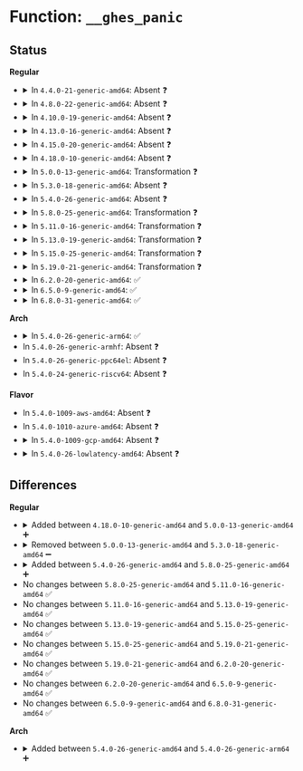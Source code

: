 # Function: <code>__ghes_panic</code>

## Status
<b>Regular</b>
<ul>
<li>
<details>
<summary>In <code>4.4.0-21-generic-amd64</code>: Absent ❓</summary>

```json
{
  "name": "__ghes_panic",
  "collision_type": "Unique Static",
  "inline_type": "Full",
  "funcs": [
    {
      "addr": 18446744071583786628,
      "name": "__ghes_panic",
      "external": false,
      "loc": "drivers/acpi/apei/ghes.c:826",
      "file": "drivers/acpi/apei/ghes.c",
      "inline": "not declared, inlined",
      "caller_inline": [
        "drivers/acpi/apei/ghes.c:ghes_notify_nmi"
      ],
      "caller_func": []
    }
  ],
  "symbols": []
}
```
</details>
</li>
<li>
<details>
<summary>In <code>4.8.0-22-generic-amd64</code>: Absent ❓</summary>

```json
{
  "name": "__ghes_panic",
  "collision_type": "Unique Static",
  "inline_type": "Full",
  "funcs": [
    {
      "addr": 18446744071584112733,
      "name": "__ghes_panic",
      "external": false,
      "loc": "drivers/acpi/apei/ghes.c:831",
      "file": "drivers/acpi/apei/ghes.c",
      "inline": "not declared, inlined",
      "caller_inline": [
        "drivers/acpi/apei/ghes.c:ghes_notify_nmi"
      ],
      "caller_func": []
    }
  ],
  "symbols": []
}
```
</details>
</li>
<li>
<details>
<summary>In <code>4.10.0-19-generic-amd64</code>: Absent ❓</summary>

```json
{
  "name": "__ghes_panic",
  "collision_type": "Unique Static",
  "inline_type": "Full",
  "funcs": [
    {
      "addr": 18446744071584260701,
      "name": "__ghes_panic",
      "external": false,
      "loc": "drivers/acpi/apei/ghes.c:831",
      "file": "drivers/acpi/apei/ghes.c",
      "inline": "not declared, inlined",
      "caller_inline": [
        "drivers/acpi/apei/ghes.c:ghes_notify_nmi"
      ],
      "caller_func": []
    }
  ],
  "symbols": []
}
```
</details>
</li>
<li>
<details>
<summary>In <code>4.13.0-16-generic-amd64</code>: Absent ❓</summary>

```json
{
  "name": "__ghes_panic",
  "collision_type": "Unique Static",
  "inline_type": "Selective",
  "funcs": [
    {
      "addr": 18446744071584335024,
      "name": "__ghes_panic",
      "external": false,
      "loc": "drivers/acpi/apei/ghes.c:718",
      "file": "drivers/acpi/apei/ghes.c",
      "inline": "not declared, inlined",
      "caller_inline": [],
      "caller_func": [
        "drivers/acpi/apei/ghes.c:ghes_proc"
      ]
    }
  ],
  "symbols": [
    {
      "addr": 18446744071584335024,
      "name": "__ghes_panic.isra.13",
      "section": ".text",
      "bind": "STB_LOCAL",
      "size": 61
    }
  ]
}
```
</details>
</li>
<li>
<details>
<summary>In <code>4.15.0-20-generic-amd64</code>: Absent ❓</summary>

```json
{
  "name": "__ghes_panic",
  "collision_type": "Unique Static",
  "inline_type": "Selective",
  "funcs": [
    {
      "addr": 18446744071584739328,
      "name": "__ghes_panic",
      "external": false,
      "loc": "drivers/acpi/apei/ghes.c:674",
      "file": "drivers/acpi/apei/ghes.c",
      "inline": "not declared, inlined",
      "caller_inline": [],
      "caller_func": [
        "drivers/acpi/apei/ghes.c:ghes_proc"
      ]
    }
  ],
  "symbols": [
    {
      "addr": 18446744071584739328,
      "name": "__ghes_panic.isra.10",
      "section": ".text",
      "bind": "STB_LOCAL",
      "size": 61
    }
  ]
}
```
</details>
</li>
<li>
<details>
<summary>In <code>4.18.0-10-generic-amd64</code>: Absent ❓</summary>

```json
{
  "name": "__ghes_panic",
  "collision_type": "Unique Static",
  "inline_type": "Selective",
  "funcs": [
    {
      "addr": 0,
      "name": "__ghes_panic",
      "external": false,
      "loc": "drivers/acpi/apei/ghes.c:690",
      "file": "drivers/acpi/apei/ghes.c",
      "inline": "not declared, inlined",
      "caller_inline": [],
      "caller_func": [
        "drivers/acpi/apei/ghes.c:ghes_notify_nmi",
        "drivers/acpi/apei/ghes.c:ghes_proc"
      ]
    }
  ],
  "symbols": [
    {
      "addr": 18446744071584967952,
      "name": "__ghes_panic.isra.13",
      "section": ".text",
      "bind": "STB_LOCAL",
      "size": 46
    },
    {
      "addr": 18446744071584971973,
      "name": "__ghes_panic.isra.13.cold.21",
      "section": ".text",
      "bind": "STB_LOCAL",
      "size": 24
    }
  ]
}
```
</details>
</li>
<li>
<details>
<summary>In <code>5.0.0-13-generic-amd64</code>: Transformation ❓</summary>

```c
void __ghes_panic(struct ghes * ghes, struct acpi_hest_generic_status * estatus, u64 buf_paddr, enum fixed_addresses fixmap_idx)
```

```json
{
  "name": "__ghes_panic",
  "collision_type": "Unique Static",
  "inline_type": "No",
  "funcs": [
    {
      "addr": 0,
      "name": "__ghes_panic",
      "external": false,
      "loc": "drivers/acpi/apei/ghes.c:701",
      "file": "drivers/acpi/apei/ghes.c",
      "inline": "seen, unknown",
      "caller_inline": [],
      "caller_func": [
        "drivers/acpi/apei/ghes.c:ghes_proc"
      ]
    }
  ],
  "symbols": [
    {
      "addr": 18446744071585072880,
      "name": "__ghes_panic",
      "section": ".text",
      "bind": "STB_LOCAL",
      "size": 83
    },
    {
      "addr": 18446744071585076793,
      "name": "__ghes_panic.cold.31",
      "section": ".text",
      "bind": "STB_LOCAL",
      "size": 33
    }
  ]
}
```
</details>
</li>
<li>
<details>
<summary>In <code>5.3.0-18-generic-amd64</code>: Absent ❓</summary>

```json
{
  "name": "__ghes_panic",
  "collision_type": "Unique Static",
  "inline_type": "Selective",
  "funcs": [
    {
      "addr": 18446744071585279335,
      "name": "__ghes_panic",
      "external": false,
      "loc": "drivers/acpi/apei/ghes.c:693",
      "file": "drivers/acpi/apei/ghes.c",
      "inline": "not declared, inlined",
      "caller_inline": [
        "drivers/acpi/apei/ghes.c:ghes_proc"
      ],
      "caller_func": [
        "drivers/acpi/apei/ghes.c:ghes_proc"
      ]
    }
  ],
  "symbols": [
    {
      "addr": 18446744071585281082,
      "name": "__ghes_panic.part.0",
      "section": ".text",
      "bind": "STB_LOCAL",
      "size": 42
    }
  ]
}
```
</details>
</li>
<li>
<details>
<summary>In <code>5.4.0-26-generic-amd64</code>: Absent ❓</summary>

```json
{
  "name": "__ghes_panic",
  "collision_type": "Unique Static",
  "inline_type": "Selective",
  "funcs": [
    {
      "addr": 18446744071585417271,
      "name": "__ghes_panic",
      "external": false,
      "loc": "drivers/acpi/apei/ghes.c:706",
      "file": "drivers/acpi/apei/ghes.c",
      "inline": "not declared, inlined",
      "caller_inline": [
        "drivers/acpi/apei/ghes.c:ghes_proc"
      ],
      "caller_func": [
        "drivers/acpi/apei/ghes.c:ghes_proc"
      ]
    }
  ],
  "symbols": [
    {
      "addr": 18446744071585419049,
      "name": "__ghes_panic.part.0",
      "section": ".text",
      "bind": "STB_LOCAL",
      "size": 42
    }
  ]
}
```
</details>
</li>
<li>
<details>
<summary>In <code>5.8.0-25-generic-amd64</code>: Transformation ❓</summary>

```c
void __ghes_panic(struct ghes * ghes, struct acpi_hest_generic_status * estatus, u64 buf_paddr, enum fixed_addresses fixmap_idx)
```

```json
{
  "name": "__ghes_panic",
  "collision_type": "Unique Static",
  "inline_type": "No",
  "funcs": [
    {
      "addr": 0,
      "name": "__ghes_panic",
      "external": false,
      "loc": "drivers/acpi/apei/ghes.c:730",
      "file": "drivers/acpi/apei/ghes.c",
      "inline": "seen, unknown",
      "caller_inline": [],
      "caller_func": [
        "drivers/acpi/apei/ghes.c:ghes_proc"
      ]
    }
  ],
  "symbols": [
    {
      "addr": 18446744071586124128,
      "name": "__ghes_panic",
      "section": ".text",
      "bind": "STB_LOCAL",
      "size": 86
    },
    {
      "addr": 18446744071586129127,
      "name": "__ghes_panic.cold",
      "section": ".text",
      "bind": "STB_LOCAL",
      "size": 33
    }
  ]
}
```
</details>
</li>
<li>
<details>
<summary>In <code>5.11.0-16-generic-amd64</code>: Transformation ❓</summary>

```c
void __ghes_panic(struct ghes * ghes, struct acpi_hest_generic_status * estatus, u64 buf_paddr, enum fixed_addresses fixmap_idx)
```

```json
{
  "name": "__ghes_panic",
  "collision_type": "Unique Static",
  "inline_type": "No",
  "funcs": [
    {
      "addr": 0,
      "name": "__ghes_panic",
      "external": false,
      "loc": "drivers/acpi/apei/ghes.c:793",
      "file": "drivers/acpi/apei/ghes.c",
      "inline": "seen, unknown",
      "caller_inline": [],
      "caller_func": [
        "drivers/acpi/apei/ghes.c:ghes_proc"
      ]
    }
  ],
  "symbols": [
    {
      "addr": 18446744071586243648,
      "name": "__ghes_panic",
      "section": ".text",
      "bind": "STB_LOCAL",
      "size": 86
    },
    {
      "addr": 18446744071591442235,
      "name": "__ghes_panic.cold",
      "section": ".text",
      "bind": "STB_LOCAL",
      "size": 33
    }
  ]
}
```
</details>
</li>
<li>
<details>
<summary>In <code>5.13.0-19-generic-amd64</code>: Transformation ❓</summary>

```c
void __ghes_panic(struct ghes * ghes, struct acpi_hest_generic_status * estatus, u64 buf_paddr, enum fixed_addresses fixmap_idx)
```

```json
{
  "name": "__ghes_panic",
  "collision_type": "Unique Static",
  "inline_type": "No",
  "funcs": [
    {
      "addr": 0,
      "name": "__ghes_panic",
      "external": false,
      "loc": "drivers/acpi/apei/ghes.c:840",
      "file": "drivers/acpi/apei/ghes.c",
      "inline": "seen, unknown",
      "caller_inline": [],
      "caller_func": [
        "drivers/acpi/apei/ghes.c:ghes_proc"
      ]
    }
  ],
  "symbols": [
    {
      "addr": 18446744071586118480,
      "name": "__ghes_panic",
      "section": ".text",
      "bind": "STB_LOCAL",
      "size": 86
    },
    {
      "addr": 18446744071591383317,
      "name": "__ghes_panic.cold",
      "section": ".text",
      "bind": "STB_LOCAL",
      "size": 33
    }
  ]
}
```
</details>
</li>
<li>
<details>
<summary>In <code>5.15.0-25-generic-amd64</code>: Transformation ❓</summary>

```c
void __ghes_panic(struct ghes * ghes, struct acpi_hest_generic_status * estatus, u64 buf_paddr, enum fixed_addresses fixmap_idx)
```

```json
{
  "name": "__ghes_panic",
  "collision_type": "Unique Static",
  "inline_type": "No",
  "funcs": [
    {
      "addr": 0,
      "name": "__ghes_panic",
      "external": false,
      "loc": "drivers/acpi/apei/ghes.c:840",
      "file": "drivers/acpi/apei/ghes.c",
      "inline": "seen, unknown",
      "caller_inline": [],
      "caller_func": [
        "drivers/acpi/apei/ghes.c:ghes_proc"
      ]
    }
  ],
  "symbols": [
    {
      "addr": 18446744071586618352,
      "name": "__ghes_panic",
      "section": ".text",
      "bind": "STB_LOCAL",
      "size": 86
    },
    {
      "addr": 18446744071592420752,
      "name": "__ghes_panic.cold",
      "section": ".text",
      "bind": "STB_LOCAL",
      "size": 33
    }
  ]
}
```
</details>
</li>
<li>
<details>
<summary>In <code>5.19.0-21-generic-amd64</code>: Transformation ❓</summary>

```c
void __ghes_panic(struct ghes * ghes, struct acpi_hest_generic_status * estatus, u64 buf_paddr, enum fixed_addresses fixmap_idx)
```

```json
{
  "name": "__ghes_panic",
  "collision_type": "Unique Static",
  "inline_type": "No",
  "funcs": [
    {
      "addr": 0,
      "name": "__ghes_panic",
      "external": false,
      "loc": "drivers/acpi/apei/ghes.c:840",
      "file": "drivers/acpi/apei/ghes.c",
      "inline": "seen, unknown",
      "caller_inline": [],
      "caller_func": [
        "drivers/acpi/apei/ghes.c:ghes_proc"
      ]
    }
  ],
  "symbols": [
    {
      "addr": 18446744071587882768,
      "name": "__ghes_panic",
      "section": ".text",
      "bind": "STB_LOCAL",
      "size": 83
    },
    {
      "addr": 18446744071594288911,
      "name": "__ghes_panic.cold",
      "section": ".text",
      "bind": "STB_LOCAL",
      "size": 33
    }
  ]
}
```
</details>
</li>
<li>
<details>
<summary>In <code>6.2.0-20-generic-amd64</code>: ✅</summary>

```c
void __ghes_panic(struct ghes * ghes, struct acpi_hest_generic_status * estatus, u64 buf_paddr, enum fixed_addresses fixmap_idx)
```

```json
{
  "name": "__ghes_panic",
  "collision_type": "Unique Static",
  "inline_type": "No",
  "funcs": [
    {
      "addr": 18446744071589230512,
      "name": "__ghes_panic",
      "external": false,
      "loc": "drivers/acpi/apei/ghes.c:862",
      "file": "drivers/acpi/apei/ghes.c",
      "inline": "seen, unknown",
      "caller_inline": [],
      "caller_func": [
        "drivers/acpi/apei/ghes.c:ghes_proc"
      ]
    }
  ],
  "symbols": [
    {
      "addr": 18446744071589230512,
      "name": "__ghes_panic",
      "section": ".text",
      "bind": "STB_LOCAL",
      "size": 108
    }
  ]
}
```
</details>
</li>
<li>
<details>
<summary>In <code>6.5.0-9-generic-amd64</code>: ✅</summary>

```c
void __ghes_panic(struct ghes * ghes, struct acpi_hest_generic_status * estatus, u64 buf_paddr, enum fixed_addresses fixmap_idx)
```

```json
{
  "name": "__ghes_panic",
  "collision_type": "Unique Static",
  "inline_type": "No",
  "funcs": [
    {
      "addr": 18446744071589527232,
      "name": "__ghes_panic",
      "external": false,
      "loc": "drivers/acpi/apei/ghes.c:860",
      "file": "drivers/acpi/apei/ghes.c",
      "inline": "seen, unknown",
      "caller_inline": [],
      "caller_func": [
        "drivers/acpi/apei/ghes.c:ghes_proc"
      ]
    }
  ],
  "symbols": [
    {
      "addr": 18446744071589527232,
      "name": "__ghes_panic",
      "section": ".text",
      "bind": "STB_LOCAL",
      "size": 108
    }
  ]
}
```
</details>
</li>
<li>
<details>
<summary>In <code>6.8.0-31-generic-amd64</code>: ✅</summary>

```c
void __ghes_panic(struct ghes * ghes, struct acpi_hest_generic_status * estatus, u64 buf_paddr, enum fixed_addresses fixmap_idx)
```

```json
{
  "name": "__ghes_panic",
  "collision_type": "Unique Static",
  "inline_type": "No",
  "funcs": [
    {
      "addr": 18446744071589835984,
      "name": "__ghes_panic",
      "external": false,
      "loc": "drivers/acpi/apei/ghes.c:898",
      "file": "drivers/acpi/apei/ghes.c",
      "inline": "seen, unknown",
      "caller_inline": [],
      "caller_func": [
        "drivers/acpi/apei/ghes.c:ghes_proc"
      ]
    }
  ],
  "symbols": [
    {
      "addr": 18446744071589835984,
      "name": "__ghes_panic",
      "section": ".text",
      "bind": "STB_LOCAL",
      "size": 108
    }
  ]
}
```
</details>
</li>
</ul>
<b>Arch</b>
<ul>
<li>
<details>
<summary>In <code>5.4.0-26-generic-arm64</code>: ✅</summary>

```c
void __ghes_panic(struct ghes * ghes, struct acpi_hest_generic_status * estatus, u64 buf_paddr, enum fixed_addresses fixmap_idx)
```

```json
{
  "name": "__ghes_panic",
  "collision_type": "Unique Static",
  "inline_type": "No",
  "funcs": [
    {
      "addr": 18446603336497691216,
      "name": "__ghes_panic",
      "external": false,
      "loc": "drivers/acpi/apei/ghes.c:706",
      "file": "drivers/acpi/apei/ghes.c",
      "inline": "seen, unknown",
      "caller_inline": [],
      "caller_func": [
        "drivers/acpi/apei/ghes.c:ghes_in_nmi_queue_one_entry",
        "drivers/acpi/apei/ghes.c:ghes_proc"
      ]
    }
  ],
  "symbols": [
    {
      "addr": 18446603336497691216,
      "name": "__ghes_panic",
      "section": ".text",
      "bind": "STB_LOCAL",
      "size": 124
    }
  ]
}
```
</details>
</li>
<li>
In <code>5.4.0-26-generic-armhf</code>: Absent ❓
</li>
<li>
In <code>5.4.0-26-generic-ppc64el</code>: Absent ❓
</li>
<li>
In <code>5.4.0-24-generic-riscv64</code>: Absent ❓
</li>
</ul>
<b>Flavor</b>
<ul>
<li>
In <code>5.4.0-1009-aws-amd64</code>: Absent ❓
</li>
<li>
In <code>5.4.0-1010-azure-amd64</code>: Absent ❓
</li>
<li>
<details>
<summary>In <code>5.4.0-1009-gcp-amd64</code>: Absent ❓</summary>

```json
{
  "name": "__ghes_panic",
  "collision_type": "Unique Static",
  "inline_type": "Selective",
  "funcs": [
    {
      "addr": 18446744071585367671,
      "name": "__ghes_panic",
      "external": false,
      "loc": "drivers/acpi/apei/ghes.c:706",
      "file": "drivers/acpi/apei/ghes.c",
      "inline": "not declared, inlined",
      "caller_inline": [
        "drivers/acpi/apei/ghes.c:ghes_proc"
      ],
      "caller_func": [
        "drivers/acpi/apei/ghes.c:ghes_proc"
      ]
    }
  ],
  "symbols": [
    {
      "addr": 18446744071585369449,
      "name": "__ghes_panic.part.0",
      "section": ".text",
      "bind": "STB_LOCAL",
      "size": 42
    }
  ]
}
```
</details>
</li>
<li>
<details>
<summary>In <code>5.4.0-26-lowlatency-amd64</code>: Absent ❓</summary>

```json
{
  "name": "__ghes_panic",
  "collision_type": "Unique Static",
  "inline_type": "Selective",
  "funcs": [
    {
      "addr": 18446744071585474999,
      "name": "__ghes_panic",
      "external": false,
      "loc": "drivers/acpi/apei/ghes.c:706",
      "file": "drivers/acpi/apei/ghes.c",
      "inline": "not declared, inlined",
      "caller_inline": [
        "drivers/acpi/apei/ghes.c:ghes_proc"
      ],
      "caller_func": [
        "drivers/acpi/apei/ghes.c:ghes_proc"
      ]
    }
  ],
  "symbols": [
    {
      "addr": 18446744071585476793,
      "name": "__ghes_panic.part.0",
      "section": ".text",
      "bind": "STB_LOCAL",
      "size": 42
    }
  ]
}
```
</details>
</li>
</ul>

## Differences
<b>Regular</b>
<ul>
<li>
<details>
<summary>Added between <code>4.18.0-10-generic-amd64</code> and <code>5.0.0-13-generic-amd64</code> ➕</summary>

```c
void __ghes_panic(struct ghes * ghes, struct acpi_hest_generic_status * estatus, u64 buf_paddr, enum fixed_addresses fixmap_idx)
```
</details>
</li>
<li>
<details>
<summary>Removed between <code>5.0.0-13-generic-amd64</code> and <code>5.3.0-18-generic-amd64</code> ➖</summary>

```c
void __ghes_panic(struct ghes * ghes, struct acpi_hest_generic_status * estatus, u64 buf_paddr, enum fixed_addresses fixmap_idx)
```
</details>
</li>
<li>
<details>
<summary>Added between <code>5.4.0-26-generic-amd64</code> and <code>5.8.0-25-generic-amd64</code> ➕</summary>

```c
void __ghes_panic(struct ghes * ghes, struct acpi_hest_generic_status * estatus, u64 buf_paddr, enum fixed_addresses fixmap_idx)
```
</details>
</li>
<li>
No changes between <code>5.8.0-25-generic-amd64</code> and <code>5.11.0-16-generic-amd64</code> ✅
</li>
<li>
No changes between <code>5.11.0-16-generic-amd64</code> and <code>5.13.0-19-generic-amd64</code> ✅
</li>
<li>
No changes between <code>5.13.0-19-generic-amd64</code> and <code>5.15.0-25-generic-amd64</code> ✅
</li>
<li>
No changes between <code>5.15.0-25-generic-amd64</code> and <code>5.19.0-21-generic-amd64</code> ✅
</li>
<li>
No changes between <code>5.19.0-21-generic-amd64</code> and <code>6.2.0-20-generic-amd64</code> ✅
</li>
<li>
No changes between <code>6.2.0-20-generic-amd64</code> and <code>6.5.0-9-generic-amd64</code> ✅
</li>
<li>
No changes between <code>6.5.0-9-generic-amd64</code> and <code>6.8.0-31-generic-amd64</code> ✅
</li>
</ul>
<b>Arch</b>
<ul>
<li>
<details>
<summary>Added between <code>5.4.0-26-generic-amd64</code> and <code>5.4.0-26-generic-arm64</code> ➕</summary>

```c
void __ghes_panic(struct ghes * ghes, struct acpi_hest_generic_status * estatus, u64 buf_paddr, enum fixed_addresses fixmap_idx)
```
</details>
</li>
</ul>
